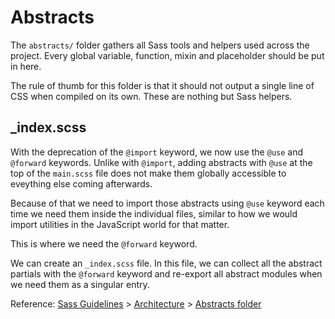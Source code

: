 # Abstracts

The `abstracts/` folder gathers all Sass tools and helpers used across the project. Every global variable, function, mixin and placeholder should be put in here.

The rule of thumb for this folder is that it should not output a single line of CSS when compiled on its own. These are nothing but Sass helpers.

## \_index.scss

With the deprecation of the `@import` keyword, we now use the `@use` and `@forward` keywords. Unlike with `@import`, adding abstracts with `@use` at the top of the `main.scss` file does not make them globally accessible to eveything else coming afterwards.

Because of that we need to import those abstracts using `@use` keyword each time we need them inside the individual files, similar to how we would import utilities in the JavaScript world for that matter.

This is where we need the `@forward` keyword.

We can create an `_index.scss` file. In this file, we can collect all the abstract partials with the `@forward` keyword and re-export all abstract modules when we need them as a singular entry.

Reference: [Sass Guidelines](https://sass-guidelin.es/) > [Architecture](https://sass-guidelin.es/#architecture) > [Abstracts folder](https://sass-guidelin.es/#abstracts-folder)
